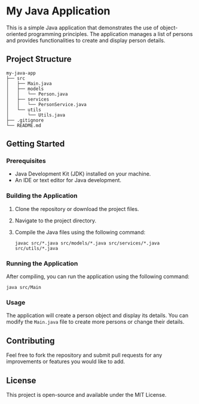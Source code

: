 # My Java Application

This is a simple Java application that demonstrates the use of object-oriented programming principles. The application manages a list of persons and provides functionalities to create and display person details.

## Project Structure

```
my-java-app
├── src
│   ├── Main.java
│   ├── models
│   │   └── Person.java
│   ├── services
│   │   └── PersonService.java
│   └── utils
│       └── Utils.java
├── .gitignore
└── README.md
```

## Getting Started

### Prerequisites

- Java Development Kit (JDK) installed on your machine.
- An IDE or text editor for Java development.

### Building the Application

1. Clone the repository or download the project files.
2. Navigate to the project directory.
3. Compile the Java files using the following command:

   ```
   javac src/*.java src/models/*.java src/services/*.java src/utils/*.java
   ```

### Running the Application

After compiling, you can run the application using the following command:

```
java src/Main
```

### Usage

The application will create a person object and display its details. You can modify the `Main.java` file to create more persons or change their details.

## Contributing

Feel free to fork the repository and submit pull requests for any improvements or features you would like to add.

## License

This project is open-source and available under the MIT License.